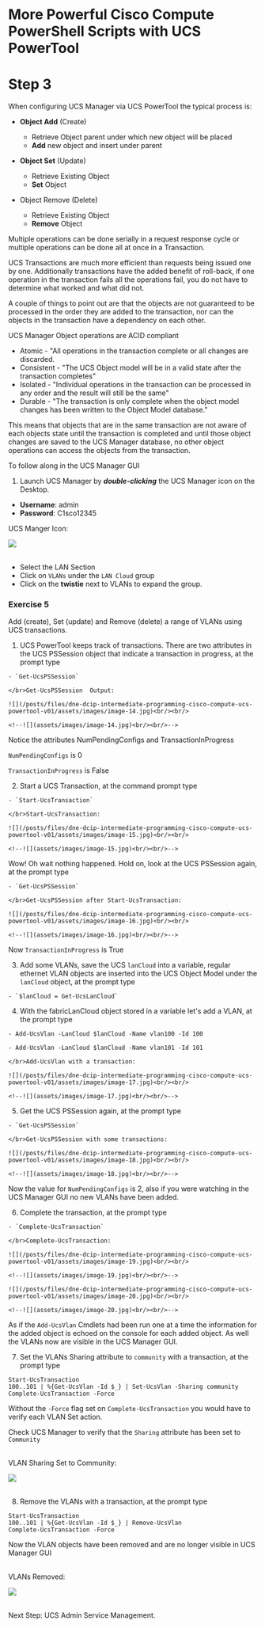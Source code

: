 # More Powerful Cisco Compute PowerShell Scripts with UCS PowerTool

# Step 3

When configuring UCS Manager via UCS PowerTool the typical process is:

  - **Object Add** (Create)
    - Retrieve Object parent under which new object will be placed
    - **Add** new object and insert under parent

  - **Object Set** (Update)
    - Retrieve Existing Object
    - **Set** Object

  - Object Remove (Delete)
    - Retrieve Existing Object
    - **Remove** Object

Multiple operations can be done serially in a request response cycle or multiple operations can be done all at once in a Transaction.

UCS Transactions are much more efficient than requests being issued one by one. Additionally transactions have the added benefit of roll-back, if one operation in the transaction fails all the operations fail, you do not have to determine what worked and what did not.

A couple of things to point out are that the objects are not guaranteed to be processed in the order they are added to the transaction, nor can the objects in the transaction have a dependency on each other.

UCS Manager Object operations are ACID compliant

  - Atomic - "All operations in the transaction complete or all changes are discarded.
  - Consistent - "The UCS Object model will be in a valid state after the transaction completes"
  - Isolated - "Individual operations in the transaction can be processed in any order and the result will still be the same"
  - Durable - "The transaction is only complete when the object model changes has been written to the Object Model database."

This means that objects that are in the same transaction are not aware of each objects state until the transaction is completed and until those object changes are saved to the UCS Manager database, no other object operations can access the objects from the transaction.

To follow along in the UCS Manager GUI

1. Launch UCS Manager by ***double-clicking*** the UCS Manager icon on the Desktop.

  - **Username**: admin
  - **Password**: C1sco12345

  UCS Manger Icon:

  ![](/posts/files/dne-dcip-intermediate-programming-cisco-compute-ucs-powertool-v01/assets/images/image-13.jpg)<br/><br/>

  <!--![](assets/images/image-13.jpg)<br/><br/>-->

   - Select the LAN Section
   - Click on `VLANs` under the `LAN Cloud` group
   - Click on the **twistie** next to VLANs to expand the group.

### Exercise 5

Add (create), Set (update) and Remove (delete) a range of VLANs using UCS transactions.

  1. UCS PowerTool keeps track of transactions. There are two attributes in the UCS PSSession object that indicate a transaction in progress, at the prompt type

    - `Get-UcsPSSession`

    </br>Get-UcsPSSession  Output:

    ![](/posts/files/dne-dcip-intermediate-programming-cisco-compute-ucs-powertool-v01/assets/images/image-14.jpg)<br/><br/>

    <!--![](assets/images/image-14.jpg)<br/><br/>-->

  Notice the attributes NumPendingConfigs and TransactionInProgress

  `NumPendingConfigs` is 0

  `TransactionInProgress` is False

  2. Start a UCS Transaction, at the command prompt type

    - `Start-UcsTransaction`

    </br>Start-UcsTransaction:

    ![](/posts/files/dne-dcip-intermediate-programming-cisco-compute-ucs-powertool-v01/assets/images/image-15.jpg)<br/><br/>

    <!--![](assets/images/image-15.jpg)<br/><br/>-->

  Wow! Oh wait nothing happened. Hold on, look at the UCS PSSession again, at the prompt type

    - `Get-UcsPSSession`

    </br>Get-UcsPSSession after Start-UcsTransaction:

    ![](/posts/files/dne-dcip-intermediate-programming-cisco-compute-ucs-powertool-v01/assets/images/image-16.jpg)<br/><br/>

    <!--![](assets/images/image-16.jpg)<br/><br/>-->

  Now `TransactionInProgress` is True

  3. Add some VLANs, save the UCS `lanCloud` into a variable, regular ethernet VLAN objects are inserted into the UCS Object Model under the `lanCloud` object, at the prompt type

    - `$lanCloud = Get-UcsLanCloud`

  4. With the fabricLanCloud object stored in a variable let's add a VLAN, at the prompt type

    - Add-UcsVlan -LanCloud $lanCloud -Name vlan100 -Id 100

    - Add-UcsVlan -LanCloud $lanCloud -Name vlan101 -Id 101

    </br>Add-UcsVlan with a transaction:

    ![](/posts/files/dne-dcip-intermediate-programming-cisco-compute-ucs-powertool-v01/assets/images/image-17.jpg)<br/><br/>

    <!--![](assets/images/image-17.jpg)<br/><br/>-->

  5. Get the UCS PSSession again, at the prompt type

    - `Get-UcsPSSession`

    </br>Get-UcsPSSession with some transactions:

    ![](/posts/files/dne-dcip-intermediate-programming-cisco-compute-ucs-powertool-v01/assets/images/image-18.jpg)<br/><br/>

    <!--![](assets/images/image-18.jpg)<br/><br/>-->

  Now the value for `NumPendingConfigs` is 2, also if you were watching in the UCS Manager GUI no new VLANs have been added.

  6. Complete the transaction, at the prompt type

    - `Complete-UcsTransaction`

    </br>Complete-UcsTransaction:

    ![](/posts/files/dne-dcip-intermediate-programming-cisco-compute-ucs-powertool-v01/assets/images/image-19.jpg)<br/><br/>

    <!--![](assets/images/image-19.jpg)<br/><br/>-->

    ![](/posts/files/dne-dcip-intermediate-programming-cisco-compute-ucs-powertool-v01/assets/images/image-20.jpg)<br/><br/>

    <!--![](assets/images/image-20.jpg)<br/><br/>-->

  As if the `Add-UcsVlan` Cmdlets had been run one at a time the information for the added object is echoed on the console for each added object. As well the VLANs now are visible in the UCS Manager GUI.

  7. Set the VLANs Sharing attribute to `community` with a transaction, at the prompt type

  ```
  Start-UcsTransaction
  100..101 | %{Get-UcsVlan -Id $_} | Set-UcsVlan -Sharing community
  Complete-UcsTransaction -Force
  ```

  Without the `-Force` flag set on `Complete-UcsTransaction` you would have to verify each VLAN Set action.

  Check UCS Manager to verify that the `Sharing` attribute has been set to `Community`

  </br>VLAN Sharing Set to Community:

  ![](/posts/files/dne-dcip-intermediate-programming-cisco-compute-ucs-powertool-v01/assets/images/image-21.jpg)<br/><br/>

  <!--![](assets/images/image-21.jpg)<br/><br/>-->

  8. Remove the VLANs with a transaction, at the prompt type

  ```
  Start-UcsTransaction
  100..101 | %{Get-UcsVlan -Id $_} | Remove-UcsVlan
  Complete-UcsTransaction -Force
  ```

Now the VLAN objects have been removed and are no longer visible in UCS Manager GUI

  </br>VLANs Removed:

  ![](/posts/files/dne-dcip-intermediate-programming-cisco-compute-ucs-powertool-v01/assets/images/image-22.jpg)<br/><br/>

  <!--![](assets/images/image-22.jpg)<br/><br/>-->

Next Step: UCS Admin Service Management.

